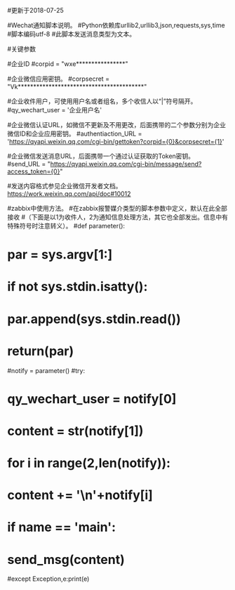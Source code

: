 #更新于2018-07-25

#Wechat通知脚本说明。
#Python依赖库urllib2,urllib3,json,requests,sys,time
#脚本编码utf-8
#此脚本发送消息类型为文本。

#关键参数

#企业ID
#corpid = "wxe****************"

#企业微信应用密钥。
#corpsecret = "Vk*****************************************"

#企业收件用户，可使用用户名或者组名，多个收信人以“|”符号隔开。
#qy_wechart_user = '企业用户名'

#企业微信认证URL，如微信不更新及不用更改，后面携带的二个参数分别为企业微信ID和企业应用密钥。
#authentiaction_URL = 'https://qyapi.weixin.qq.com/cgi-bin/gettoken?corpid={0}&corpsecret={1}'

#企业微信发送消息URL，后面携带一个通过认证获取的Token密钥。
#send_URL = "https://qyapi.weixin.qq.com/cgi-bin/message/send?access_token={0}"

#发送内容格式参见企业微信开发者文档。  https://work.weixin.qq.com/api/doc#10012

#zabbix中使用方法。
#在zabbix报警媒介类型的脚本参数中定义，默认在此全部接收
#（下面是以1为收件人，2为通知信息处理方法，其它也全部发出。信息中有特殊符号时注意转义）。
#def parameter():
#        par = sys.argv[1:]
#        if not sys.stdin.isatty():
#                par.append(sys.stdin.read())
#        return(par)
#notify = parameter()
#try:
#    qy_wechart_user = notify[0]
#    content = str(notify[1])
#    for i in range(2,len(notify)):
#        content += '\n'+notify[i]
#    if __name__ == '__main__':
#        send_msg(content)
#except Exception,e:print(e)